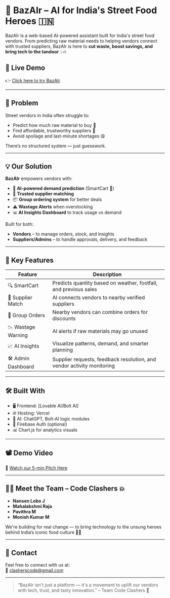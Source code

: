 # 🍲 BazAIr – AI for India's Street Food Heroes 🇮🇳

BazAIr is a web-based AI-powered assistant built for India's street food vendors. From predicting raw material needs to helping vendors connect with trusted suppliers, BazAIr is here to **cut waste, boost savings, and bring tech to the tandoor** 💡🔥

## 🚀 Live Demo

👉 [Click here to try BazAIr](https://bazair.vercel.app/)

---

## 🎯 Problem

Street vendors in India often struggle to:
- Predict how much raw material to buy 🥔
- Find affordable, trustworthy suppliers 🤝
- Avoid spoilage and last-minute shortages 😫

There’s no structured system — just guesswork.

---

## 💡 Our Solution

**BazAIr** empowers vendors with:
- 🧠 **AI-powered demand prediction** (SmartCart 🛒)
- 🔗 **Trusted supplier matching**
- 📦 **Group ordering system** for better deals
- ⚠️ **Wastage Alerts** when overstocking
- 📊 **AI Insights Dashboard** to track usage vs demand

Built for both:
- **Vendors** – to manage orders, stock, and insights
- **Suppliers/Admins** – to handle approvals, delivery, and feedback

---

## 🧠 Key Features

| Feature             | Description                                                                 |
|---------------------|-----------------------------------------------------------------------------|
| 🔍 SmartCart        | Predicts quantity based on weather, footfall, and previous sales             |
| 📡 Supplier Match   | AI connects vendors to nearby verified suppliers                             |
| 🧺 Group Orders     | Nearby vendors can combine orders for discounts                              |
| 📉 Wastage Warning  | AI alerts if raw materials may go unused                                     |
| 📈 AI Insights      | Visualize patterns, demand, and smarter planning                             |
| 🛠️ Admin Dashboard | Supplier requests, feedback resolution, and vendor activity monitoring        |

---

## 🛠️ Built With

- 🖥️ Frontend: [Lovable AI/Bolt AI]
- 🌐 Hosting: Vercel
- 🧠 AI: ChatGPT, Bolt-AI logic modules
- 🔐 Firebase Auth (optional)
- 📊 Chart.js for analytics visuals

---

## 📽️ Demo Video

🎥 [Watch our 5-min Pitch Here](https://drive.google.com/drive/folders/1TU_GhgjbvyQiqSnNjEstaqCFPB8BeGgz)

---

## 🧑‍🍳 Meet the Team – Code Clashers 💥

- **Nansen Lobo J**
- **Mahalakshmi Raja**
- **Pavithra M**
- **Monish Kumar M**

We're building for real change — to bring technology to the unsung heroes behind India’s iconic food culture 💖🍛

---

## 💬 Contact

Feel free to connect with us at:  
📧 clasherscode@gmail.com

---

> “BazAIr isn't just a platform — it's a movement to uplift our vendors with tech, trust, and tasty innovation.” – Team Code Clashers 🌟

